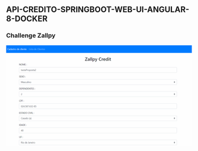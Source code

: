 ## API-CREDITO-SPRINGBOOT-WEB-UI-ANGULAR-8-DOCKER
 
### Challenge Zallpy

![zalppy-credit](zalppy-credit.gif)